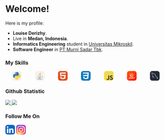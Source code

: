 # Welcome! 

Here is my profile:
 * **Louise Derizhy**.<br>
 * Live in **Medan, Indonesia**.<br>
 * **Informatics Engineering** student in [Universitas Mikroskil](https://www.mikroskil.ac.id/).
 * **Software Engineer** in [PT Murni Sadar Tbk](https://rsmurniteguh.com/).<br>

### My Skills
<div style="display:flex; justify-content:space-around;">
  <img src="icons/Python-Light.svg" width="30">
  <img src="icons/Java-Light.svg" width="30">
  <img src="icons/HTML.svg" width="30">
  <img src="icons/CSS.svg" width="30">
  <img src="icons/JavaScript.svg" width="30">
  <img src="icons/JQuery.svg" width="30">
  <img src="icons/MySQL-Dark.svg" width="30">
</div>

### Github Statistic
<p align="left">
<a href="https://github.com/dimasmds">
  <img height="180em" src="https://github-readme-stats-eight-theta.vercel.app/api?username=dimasmds&show_icons=true&theme=algolia&include_all_commits=true&count_private=true"/>
  <img height="180em" src="https://github-readme-stats-eight-theta.vercel.app/api/top-langs/?username=dimasmds&layout=compact&langs_count=8&theme=algolia"/>
</a>
</p>

### Follow Me On
<div>
  <a href="https://www.linkedin.com/in/louisederizhy"><img src="icons/LinkedIn.svg" width="30"></a>
  <a href="https://www.instagram.com/derizheese/"><img src="icons/Instagram.svg" width="30"></a>
</div>
